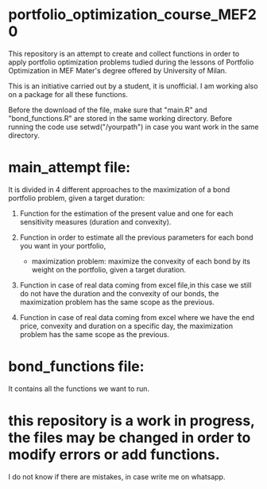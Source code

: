 # portfolio_optimization_course_MEF20
This repository is an attempt to create and collect functions in order to apply portfolio optimization problems tudied during the lessons of Portfolio Optimization in MEF Mater's degree offered by University of Milan.

This is an initiative carried out by a student, it is unofficial. I am working also on a package for all these functions.

Before the  download of the file, make sure that "main.R" and "bond_functions.R" are stored in the same working directory. 
Before running the code use setwd("/yourpath") in case you want work in the same directory.

# main_attempt file:
It is divided in 4 different approaches to the maximization of a bond portfolio problem, given a target duration:

1) Function for the estimation of the present value and one for each sensitivity measures (duration and convexity).

2) Function in order to estimate all the previous parameters for each bond you want in your portfolio,
  
   - maximization problem: maximize the convexity of each bond by its weight on the portfolio, given a target duration.

3) Function in case of real data coming from excel file,in this case we still do not have the duration and the convexity of our bonds, the maximization problem has the same scope as the previous.

4) Function in case of real data coming from excel where we have the end price, convexity and duration on a specific day, the maximization problem has the same scope as the previous.

# bond_functions file:
It contains all the functions we want to run. 

# this repository is a work in progress, the files may be changed in order to modify errors or add functions. 

I do not know if there are mistakes, in case write me on whatsapp.
